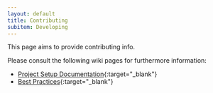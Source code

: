 ```yaml
---
layout: default
title: Contributing
subitem: Developing
---
```


This page aims to provide contributing info.

Please consult the following wiki pages for furthermore information:
- [Project Setup Documentation](https://gitlab.com/CredibilityFramework/cf/-/wikis/Project-Setup-Documentation){:target="_blank"}
- [Best Practices](https://gitlab.com/CredibilityFramework/cf/-/wikis/Best-Practices){:target="_blank"}
